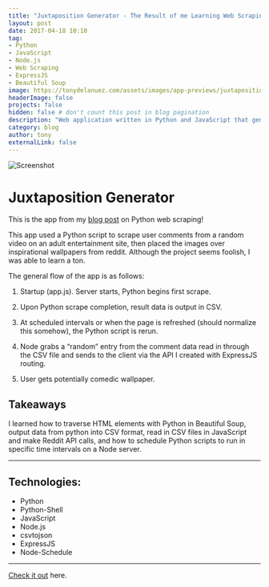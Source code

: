 ```yaml
---
title: "Juxtaposition Generator - The Result of me Learning Web Scraping"
layout: post
date: 2017-04-18 10:10
tag: 
- Python
- JavaScript
- Node.js
- Web Scraping
- ExpressJS
- Beautiful Soup
image: https://tonydelanuez.com/assets/images/app-previews/juxtapositiongenerator.png
headerImage: false
projects: false
hidden: false # don't count this post in blog pagination
description: "Web application written in Python and JavaScript that generates combinations of comments from an adult video website and inspirational wallpapers from reddit.com."
category: blog
author: tony
externalLink: false
---
```


![Screenshot](https://tonydelanuez.com/assets/images/app-previews/juxtapositiongenerator.png)

# Juxtaposition Generator 

This is the app from my [blog post](http://tonydelanuez.com/A-Python-Web-Scraping-Weekend/) on Python web scraping!

This app used a Python script to scrape user comments from a random video on an adult entertainment site, then placed the images over inspirational wallpapers from reddit. Although the project seems foolish, I was able to learn a ton.


The general flow of the app is as follows:

1. Startup (app.js). Server starts, Python begins first scrape.

2. Upon Python scrape completion, result data is output in CSV.

3. At scheduled intervals or when the page is refreshed (should normalize this somehow), the Python script is rerun.

4. Node grabs a “random” entry from the comment data read in through the CSV file and sends to the client via the API I created with ExpressJS routing.

5. User gets potentially comedic wallpaper.

## Takeaways
I learned how to traverse HTML elements with Python in Beautiful Soup, output data from python into CSV format, read in CSV files in JavaScript and make Reddit API calls, and how to schedule Python scripts to run in specific time intervals on a Node server.

---

## Technologies:

- Python
- Python-Shell
- JavaScript
- Node.js
- csvtojson
- ExpressJS
- Node-Schedule


---

[Check it out](https://github.com/tonydelanuez/Juxtaposition-Generator/) here.

